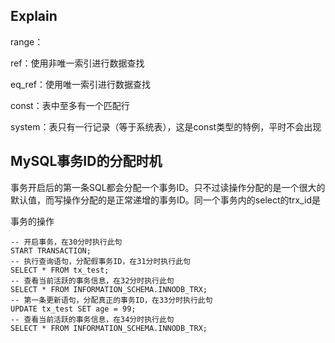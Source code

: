 

## Explain

range：

ref：使用非唯一索引进行数据查找

eq_ref：使用唯一索引进行数据查找

const：表中至多有一个匹配行

system：表只有一行记录（等于系统表），这是const类型的特例，平时不会出现



## MySQL事务ID的分配时机

事务开启后的第一条SQL都会分配一个事务ID。只不过读操作分配的是一个很大的默认值，而写操作分配的是正常递增的事务ID。同一个事务内的select的trx_id是



事务的操作

```mysql
-- 开启事务，在30分时执行此句
START TRANSACTION;
-- 执行查询语句，分配假事务ID，在31分时执行此句
SELECT * FROM tx_test;
-- 查看当前活跃的事务信息，在32分时执行此句
SELECT * FROM INFORMATION_SCHEMA.INNODB_TRX;
-- 第一条更新语句，分配真正的事务ID，在33分时执行此句
UPDATE tx_test SET age = 99;
-- 查看当前活跃的事务信息，在34分时执行此句
SELECT * FROM INFORMATION_SCHEMA.INNODB_TRX;
```





